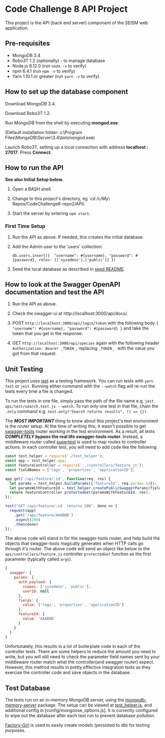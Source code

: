 # Code Challenge 8 API Project

This project is the API (back end server) component of the SEISM web application.

## Pre-requisites

- MongoDB 3.4
- Robo3T 1.2 (optionally) - to manage database
- Node.js 8.12.0 (run `node -v` to verify)
- npm 6.4.1 (run `npm -v` to verify)
- Yarn 1.10.1 or greater (run `yarn -v` to verify)

## How to set up the database component

Download MongoDB 3.4.

Download Robo3T 1.2.

Run MongoDB from the shell by executing **mongod.exe** 

(Default installation folder: c:\Program Files\MongoDB\Server\3.4\bin\mongod.exe)

Launch Robo3T, setting up a local connection with address **localhost : 27017**. Press **Connect**.

## How to run the API

**See also Initial Setup below.**

1) Open a BASH shell.

2) Change to this project's directory, eg `cd /c/My\ Repos/CodeChallenge8-repo2/API/.

3) Start the server by entering `npm start`.

### First Time Setup

1) Run the API as above. If needed, this creates the initial database.

2) Add the Admin user to the 'users' collection:

    ``
    db.users.insert({  "username": #{username}, "password": #{password}, roles: [['sysadmin'],['public']] })
    ``

3) Seed the local database as described in [seed README](seed/README.md).

## How to look at the Swagger OpenAPI documentation and test the API

1) Run the API as above.

2) Check the swagger-ui at http://localhost:3000/api/docs/.

3) POST `http://localhost:3000/api/login/token` with the following body
``{
"username": #{username},
"password": #{password}
}`` and take the token that you get in the response.
 
4) GET `http://localhost:3000/api/species` again with the following header
``Authorization: Bearer _TOKEN_``, replacing `_TOKEN_ ` with the value you got from that request.

## Unit Testing

This project uses [jest](http://jestjs.io/) as a testing framework. You can run tests with
`yarn test` or `jest`. Running either command with the `--watch` flag will re-run the tests every time a file is changed.

To run the tests in one file, simply pass the path of the file name e.g. `jest api/test/search.test.js --watch`. To run only one test in that file, chain the `.only` command e.g. `test.only("Search returns results", () => {})`.

The **_MOST IMPORTANT_** thing to know about this project's test environment is the router setup. At the time of writing this, it wasn't possible to get [swagger-tools](https://github.com/apigee-127/swagger-tools) router working in the test environment. As a result, all tests **_COMPLETELY bypass_ the real life swagger-tools router**. Instead, a middleware router called [supertest](https://github.com/visionmedia/supertest) is used to map routes to controller actions. In each controller test, you will need to add code like the following:

```javascript
const test_helper = require('./test_helper');
const app = test_helper.app;
const featureController = require('../controllers/feature.js');
const fieldNames = ['tags', 'properties', 'applicationID'];

app.get('/api/feature/:id', function(req, res) {
  let params = test_helper.buildParams({'featureId': req.params.id});
  let paramsWithFeatureId = test_helper.createPublicSwaggerParams(fieldNames, params);
  return featureController.protectedGet(paramsWithFeatureId, res);
});

test("GET /api/feature/:id  returns 200", done => {
  request(app)
    .get('/api/feature/AAABBB')
    .expect(200)
    .then(done)
});
```

The above code will stand in for the swagger-tools router, and help build the objects that swagger-tools magically generates when HTTP calls go through it's router. The above code will send an object like below to the `api/controllers/feature.js` controller `protectedGet` function as the first parameter (typically called `args`).

```javascript
{
  swagger: {
    params: {
      auth_payload: {
        scopes: ['sysadmin', 'public'],
        userID: null
      }, 
      fields: {
        value: ['tags', 'properties', 'applicationID']
      }, 
      featureId: {
        value: 'AAABBB'
      }
    }
  }
}
```

Unfortunately, this results in a lot of boilerplate code in each of the controller tests. There are some helpers to reduce the amount you need to write, but you will still need to check the parameter field names sent by your middleware router match what the controller(and swagger router) expect. However, this method results in  pretty effective integration tests as they exercise the controller code and save objects in the database. 

## Test Database

The tests run on an in-memory MongoDB server, using the [mongodb-memory-server](https://github.com/nodkz/mongodb-memory-server) package. The setup can be viewed at [test_helper.js](api/test/test_helper.js), and additional config in [config/mongoose_options.js]. It is currently configured to wipe out the database after each test run to prevent database pollution. 

[Factory-Girl](https://github.com/aexmachina/factory-girl) is used to easily create models (persisted to db) for testing purposes. 

